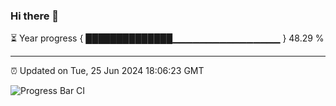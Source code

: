 ### Hi there 👋

⏳ Year progress { ██████████████▁▁▁▁▁▁▁▁▁▁▁▁▁▁▁▁ } 48.29 %

---

⏰ Updated on Tue, 25 Jun 2024 18:06:23 GMT

![Progress Bar CI](https://github.com/liununu/liununu/workflows/Progress%20Bar%20CI/badge.svg)
